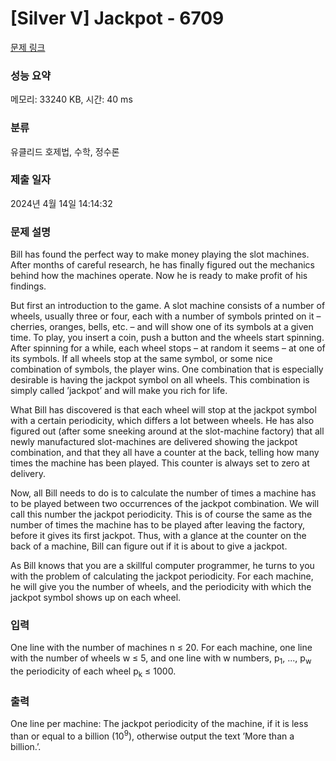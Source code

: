 # [Silver V] Jackpot - 6709 

[문제 링크](https://www.acmicpc.net/problem/6709) 

### 성능 요약

메모리: 33240 KB, 시간: 40 ms

### 분류

유클리드 호제법, 수학, 정수론

### 제출 일자

2024년 4월 14일 14:14:32

### 문제 설명

<p>Bill has found the perfect way to make money playing the slot machines. After months of careful research, he has finally figured out the mechanics behind how the machines operate. Now he is ready to make profit of his findings.</p>

<p>But first an introduction to the game. A slot machine consists of a number of wheels, usually three or four, each with a number of symbols printed on it – cherries, oranges, bells, etc. – and will show one of its symbols at a given time. To play, you insert a coin, push a button and the wheels start spinning. After spinning for a while, each wheel stops – at random it seems – at one of its symbols. If all wheels stop at the same symbol, or some nice combination of symbols, the player wins. One combination that is especially desirable is having the jackpot symbol on all wheels. This combination is simply called ’jackpot’ and will make you rich for life.</p>

<p>What Bill has discovered is that each wheel will stop at the jackpot symbol with a certain periodicity, which differs a lot between wheels. He has also figured out (after some sneeking around at the slot-machine factory) that all newly manufactured slot-machines are delivered showing the jackpot combination, and that they all have a counter at the back, telling how many times the machine has been played. This counter is always set to zero at delivery.</p>

<p>Now, all Bill needs to do is to calculate the number of times a machine has to be played between two occurrences of the jackpot combination. We will call this number the jackpot periodicity. This is of course the same as the number of times the machine has to be played after leaving the factory, before it gives its first jackpot. Thus, with a glance at the counter on the back of a machine, Bill can figure out if it is about to give a jackpot.</p>

<p>As Bill knows that you are a skillful computer programmer, he turns to you with the problem of calculating the jackpot periodicity. For each machine, he will give you the number of wheels, and the periodicity with which the jackpot symbol shows up on each wheel.</p>

### 입력 

 <p>One line with the number of machines n ≤ 20. For each machine, one line with the number of wheels w ≤ 5, and one line with w numbers, p<sub>1</sub>, ..., p<sub>w</sub> the periodicity of each wheel p<sub>k</sub> ≤ 1000.</p>

### 출력 

 <p>One line per machine: The jackpot periodicity of the machine, if it is less than or equal to a billion (10<sup>9</sup>), otherwise output the text ’More than a billion.’.</p>

